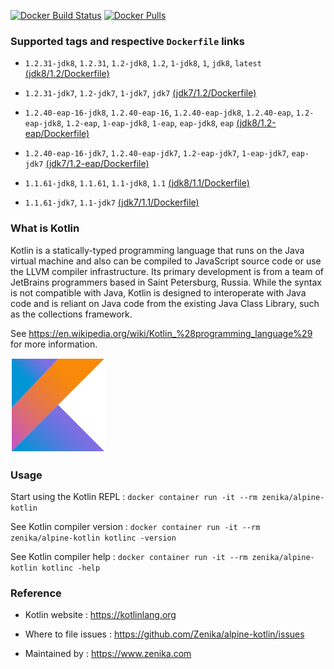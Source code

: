 [![Docker Build Status](https://img.shields.io/docker/build/zenika/alpine-kotlin.svg)](https://hub.docker.com/r/zenika/alpine-kotlin/) [![Docker Pulls](https://img.shields.io/docker/pulls/zenika/alpine-kotlin.svg)](https://hub.docker.com/r/zenika/alpine-kotlin/)

### Supported tags and respective `Dockerfile` links

 * `1.2.31-jdk8`, `1.2.31`, `1.2-jdk8`, `1.2`, `1-jdk8`, `1`, `jdk8`, `latest` [(jdk8/1.2/Dockerfile)](https://github.com/Zenika/alpine-kotlin/blob/master/jdk8/1.2/Dockerfile)

 * `1.2.31-jdk7`, `1.2-jdk7`, `1-jdk7`, `jdk7` [(jdk7/1.2/Dockerfile)](https://github.com/Zenika/alpine-kotlin/blob/master/jdk7/1.2/Dockerfile)

 * `1.2.40-eap-16-jdk8`, `1.2.40-eap-16`, `1.2.40-eap-jdk8`, `1.2.40-eap`, `1.2-eap-jdk8`, `1.2-eap`, `1-eap-jdk8`, `1-eap`, `eap-jdk8`, `eap` [(jdk8/1.2-eap/Dockerfile)](https://github.com/Zenika/alpine-kotlin/blob/master/jdk8/1.2-eap/Dockerfile)

 * `1.2.40-eap-16-jdk7`, `1.2.40-eap-jdk7`, `1.2-eap-jdk7`, `1-eap-jdk7`, `eap-jdk7` [(jdk7/1.2-eap/Dockerfile)](https://github.com/Zenika/alpine-kotlin/blob/master/jdk7/1.2-eap/Dockerfile)

 * `1.1.61-jdk8`, `1.1.61`, `1.1-jdk8`, `1.1` [(jdk8/1.1/Dockerfile)](https://github.com/Zenika/alpine-kotlin/blob/master/jdk8/1.1/Dockerfile)

 * `1.1.61-jdk7`, `1.1-jdk7` [(jdk7/1.1/Dockerfile)](https://github.com/Zenika/alpine-kotlin/blob/master/jdk7/1.1/Dockerfile)

### What is Kotlin

Kotlin is a statically-typed programming language that runs on the Java virtual machine and also can be compiled to JavaScript source code or use the LLVM compiler infrastructure. Its primary development is from a team of JetBrains programmers based in Saint Petersburg, Russia. While the syntax is not compatible with Java, Kotlin is designed to interoperate with Java code and is reliant on Java code from the existing Java Class Library, such as the collections framework.

See https://en.wikipedia.org/wiki/Kotlin_%28programming_language%29 for more information.

![Kotlin Logo](https://github.com/Zenika/alpine-kotlin/raw/master/Kotlin-logo.png)

### Usage

Start using the Kotlin REPL : `docker container run -it --rm zenika/alpine-kotlin`

See Kotlin compiler version : `docker container run -it --rm zenika/alpine-kotlin kotlinc -version`

See Kotlin compiler help : `docker container run -it --rm zenika/alpine-kotlin kotlinc -help`

### Reference

 * Kotlin website : https://kotlinlang.org

 * Where to file issues : https://github.com/Zenika/alpine-kotlin/issues

 * Maintained by : https://www.zenika.com

